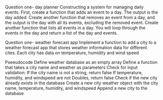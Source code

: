 Question one- day planner
Constructing a system for managing daily events. 
First, create a function that adds an event to a day. 
The output is the day added. Create another function that removes an event from a day, and the output is the day with all its events, excluding the removed event. 
Create another function that lists all events in a day. 
You will loop through the events in the day and return a list of the day and events.


Question one- weather forecast app
Implement a function to add a city to a weather forecast app that stores weather information data for different cites. Each city has data on temperature, humidity and wind speed

Pseeudocode
Define weather database as an empty array
Define a function that takes a city name and weather as parameters
Check for input validation:
If the city name is not a string, return false
If temperature, humidity, and windspeed are not Doubles, return false
Check if the new city already exists in the database
Create a new city weather object with the city name, temperature, humidity, and windspeed
Append a new city to the database



